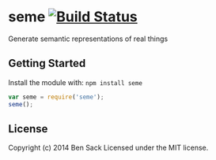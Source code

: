 # seme [![Build Status](https://secure.travis-ci.org/sackio/seme.png?branch=master)](http://travis-ci.org/sackio/seme)

Generate semantic representations of real things

## Getting Started
Install the module with: `npm install seme`

```javascript
var seme = require('seme');
seme();
```

## License
Copyright (c) 2014 Ben Sack
Licensed under the MIT license.

